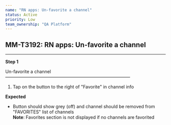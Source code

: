 ```yaml
---
name: "RN apps: Un-favorite a channel"
status: Active
priority: Low
team_ownership: "QA Platform"
---
```


## MM-T3192: RN apps: Un-favorite a channel

---

**Step 1**

Un-favorite a channel\
————————————————————————————

1. Tap on the button to the right of "Favorite" in channel info

**Expected**

- Button should show grey (off) and channel should be removed from "FAVORITES" list of channels\
  **Note**: Favorites section is not displayed if no channels are favorited
